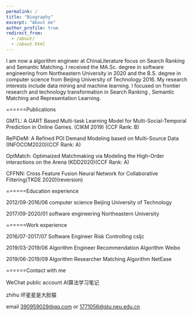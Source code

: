 ```yaml
---
permalink: /
title: "Biography"
excerpt: "About me"
author_profile: true
redirect_from: 
  - /about/
  - /about.html
---
```


I am now a algorithm engineer at ChinaLiterature focus on Search Ranking and Semantic Matching. I received the MA.Sc. degree in software engineering from Northeastern University in 2020 and the B.S. degree in computer science from Beijing University of Technology 2016. My research interests include data mining and machine learning. I focused on frontier research and technology transformation in Search Ranking , Semantic Matching and Representation Learning.


======Publications

GMTL: A GART Based Multi-task Learning Model for Multi-Social-Temporal Prediction in Online Games.  (CIKM 2019) (CCF Rank: B)

RePiDeM: A Refined POI Demand Modeling based on Multi-Source Data (INFOCOM2020)(CCF Rank: A)

OptMatch: Optimaized Matchmaking via Modeling the High-Order interactions on the Arena (KDD2020)(CCF Rank: A)

CFFNN: Cross Feature Fusion Neural Network for Collaborative Filtering(TKDE 2020)(reversion)

======Education experience

2012/09-2016/06  computer science      Beijing University of Technology  

2017/09-2020/01  software engineering  Northeastern University


======Work experience

2016/07-2017/07  Software Engineer  Risk Controlling  csljc 

2019/03-2019/06  Algorithm Engineer  Recommendation Algorithm  Weibo 

2019/06-2019/09  Algorithm Researcher  Matching Algorithm  NetEase 

======Contact with me

WeChat public account  AI算法学习笔记

zhihu  坏星星是大脸猫

email 390959029@qq.com or 1771056@stu.neu.edu.cn
